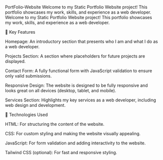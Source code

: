 PortFolio-Website
Welcome to my Static Portfolio Website project! This portfolio showcases my work, skills, and experience as a web developer. Welcome to my Static Portfolio Website project! This portfolio showcases my work, skills, and experience as a web developer.

🚀 Key Features

Homepage: An introductory section that presents who I am and what I do as a web developer.

Projects Section: A section where placeholders for future projects are displayed.

Contact Form: A fully functional form with JavaScript validation to ensure only valid submissions.

Responsive Design: The website is designed to be fully responsive and looks great on all devices (desktop, tablet, and mobile).

Services Section: Highlights my key services as a web developer, including web design and development.

🔧 Technologies Used

HTML: For structuring the content of the website.

CSS: For custom styling and making the website visually appealing.

JavaScript: For form validation and adding interactivity to the website.

Tailwind CSS (optional): For fast and responsive styling.
